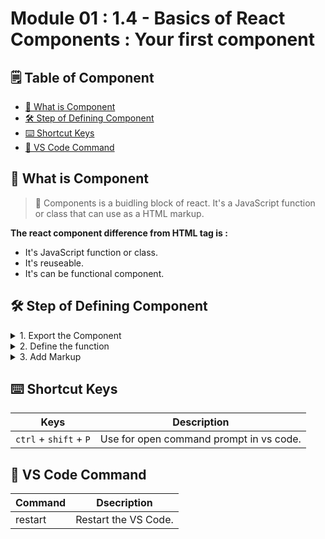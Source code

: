 # Module 01 : 1.4 - Basics of React Components : Your first component

## 🗒️ Table of Component

- [🧱 What is Component](#🧱-what-is-component)
- [🛠️ Step of Defining Component](#🛠️-step-of-defining-component)
- [⌨️ Shortcut Keys](#⌨️-shortcut-keys)
- [🔑 VS Code Command](#🔑-vs-code-command)

## 🧱 What is Component

> 📘 Components is a buidling block of react. It's a JavaScript function or class that can use as a HTML markup.

**The react component difference from HTML tag is :**

- It's JavaScript function or class.
- It's reuseable.
- It's can be functional component.

## 🛠️ Step of Defining Component

<details>
<summary>1. Export the Component</summary>

Must be export the component from file for reuse it from another file. For this thing, use `export default` keyword.

</details>

<details>
<summary>2. Define the function</summary>

Below define a function for component :

```jsx
export default Profile(){

}
```

> 🔴 React components are regular JavaScript functions, but their names must start with a capital letter or they won’t work!

</details>

<details>
<summary>3. Add Markup</summary>

The function return **JSX** or return another component. For example :

```jsx
export default function Profile() {
  return (
    <div>
      <img src="https://i.imgur.com/MK3eW3As.jpg" alt="Katherine Johnson" />
    </div>
  );
}
```

> 🔴 Without parentheses, any code on the lines after return will be ignored!

</details>

## ⌨️ Shortcut Keys

| Keys                   | Description                             |
| ---------------------- | --------------------------------------- |
| `ctrl` + `shift` + `P` | Use for open command prompt in vs code. |

## 🔑 VS Code Command

| Command | Dsecription          |
| ------- | -------------------- |
| restart | Restart the VS Code. |
